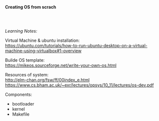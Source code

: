 **Creating OS from scrach**

</br>
</br>

*Learning Notes:*


Virtual Machine & ubuntu installation: </br>
https://ubuntu.com/tutorials/how-to-run-ubuntu-desktop-on-a-virtual-machine-using-virtualbox#1-overview

Builde OS template: </br>
https://mikeos.sourceforge.net/write-your-own-os.html

Resources of system: </br>
http://elm-chan.org/fsw/ff/00index_e.html </br>
https://www.cs.bham.ac.uk/~exr/lectures/opsys/10_11/lectures/os-dev.pdf


Components:
- bootloader
- kernel
- Makefile
